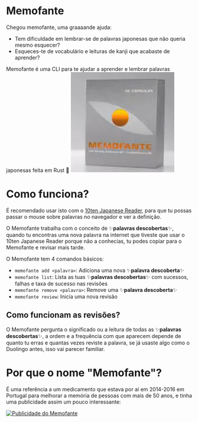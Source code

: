 # Memofante
Chegou memofante, uma graaaande ajuda:
- Tem dificuldade em lembrar-se de palavras japonesas que não queria mesmo esquecer?
- Esqueces-te de vocabulário e leituras de kanji que acabaste de aprender?

Memofante é uma CLI para te ajudar a aprender e lembrar palavras japonesas feita em Rust 🦀
![logo do Memofante](./memofante.png)
# Como funciona?

É recomendado usar isto com o
[10ten Japanese Reader](https://github.com/birchill/10ten-ja-reader), 
para que tu possas passar o mouse sobre palavras no navegador e ver a definição.

O Memofante trabalha com o conceito de ✨**palavras descobertas**✨, 
quando tu encontras uma nova palavra na internet que tiveste que usar o 10ten Japanese Reader 
porque não a conhecias, tu podes copiar para o Memofante e revisar mais tarde.

O Memofante tem 4 comandos básicos:
- `memofante add <palavra>`: Adiciona uma nova ✨**palavra descoberta**✨
- `memofante list`: Lista as tuas ✨**palavras descobertas**✨ com sucessos, falhas e taxa de sucesso nas revisões
- `memofante remove <palavra>`: Remove uma ✨**palavra descoberta**✨
- `memofante review`: Inicia uma nova revisão

## Como funcionam as revisões?

O Memofante pergunta o significado ou a leitura de todas as ✨**palavras descobertas**✨, 
a ordem e a frequência com que aparecem depende de quanto tu erras e quantas vezes reviste a palavra, 
se já usaste algo como o Duolingo antes, isso vai parecer familiar.
# Por que o nome "Memofante"?
É uma referência a um medicamento que estava por aí em 2014-2016 em Portugal para melhorar a memória de pessoas com mais de 50 anos, e tinha uma publicidade assim um pouco interessante:

[![Publicidade do Memofante](https://img.youtube.com/vi/mDFfE4VlJz8/0.jpg)](https://www.youtube.com/watch?v=mDFfE4VlJz8)
